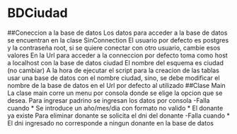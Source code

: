# BDCiudad
##Coneccion a la base de datos
Los datos para acceder a la base de datos se encuentran en la clase SinConnection
El usuario por defecto es postgres y la contraseña root, si se quiere conectar con otro usuario, cambie esos valores
En la Url para acceder a la conneccion por defecto toma como host a localhost con la base de datos ciudad
El nombre del esquema es ciudad (no cambiar)
A la hora de ejecutar el script para la creacion de las tablas usar una base de datos con el nombre ciudad, sino, se debe modificar el nombre de la base de datos en el Url por defecto al utilizado
##Clase Main
La clase main corre un menu por consola donde se elige la opcion que se desea.
Para ingresar padrino se ingresan los datos por consola
-Falla cuando
	* Se introduce un año/mes/dia con formato no valido
	* El donante ya existe
Para eliminar donante se solicita el dni del donante
-Falla cuando
	* El dni ingresado no corresponde a ningun donante en la base de datos

